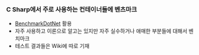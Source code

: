 ### C Sharp에서 주로 사용하는 컨테이너들에 벤츠마크

* [BenchmarkDotNet](https://github.com/dotnet/BenchmarkDotNet) 활용
* 자주 사용하고 이론으로 알고는 있지만 자주 실수하거나 애매한 부분들에 대해서 벤치마크
* 테스트 결과들은 Wiki에 따로 기재
